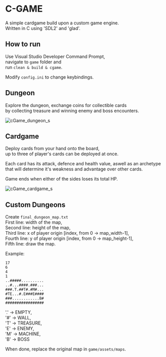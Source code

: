 # C-GAME

A simple cardgame build upon a custom game engine.\
Written in C using 'SDL2' and 'glad'.

## How to run

Use Visual Studio Developer Command Prompt,\
navigate to ```game``` folder and\
run ```clean & build & cgame```.

Modify ```config.ini``` to change keybindings.

## Dungeon

Explore the dungeon, exchange coins for collectible cards\
by collecting treasure and winning enemy and boss encounters.

![cGame_dungeon_s](https://github.com/user-attachments/assets/39698287-9fbc-41da-8a6f-613a783d98e5)


## Cardgame

Deploy cards from your hand onto the board,\
up to three of player's cards can be deployed at once.

Each card has its attack, defence and health value, aswell as an archetype\
that will determine it's weakness and advantage over other cards.

Game ends when either of the sides loses its total HP.

![cGame_cardgame_s](https://github.com/user-attachments/assets/89a0a6fa-fcb3-473b-af11-75fa9d1ab0c0)


## Custom Dungeons

Create ```final_dungeon_map.txt```\
First line: width of the map,\
Second line: height of the map,\
Third line: x of player origin [index, from 0 -> map_width-1],\
Fourth line: y of player origin [index, from 0 -> map_height-1],\
Fifth line: draw the map.

Example:

```
17
6
4
1
..#####..........
..#...####.###...
###.T.##T#.#M#...
#TE...#.E###E####
###............B#
#################
```

'.' -> EMPTY,\
'#' -> WALL,\
'T' -> TREASURE,\
'E' -> ENEMY,\
'M' -> MACHINE,\
'B' -> BOSS

When done, replace the original map in ```game/assets/maps```.
